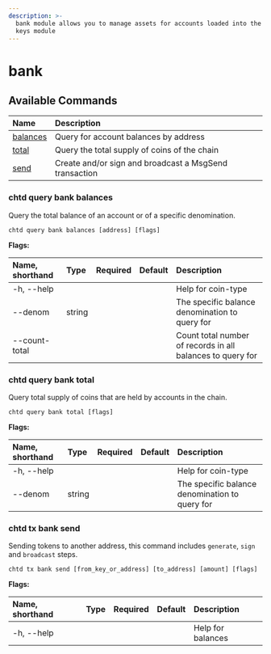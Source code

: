 ```yaml
---
description: >-
  bank module allows you to manage assets for accounts loaded into the local
  keys module
---
```


# bank

## Available Commands

| Name | Description |
| :--- | :--- |
| [balances](bank.md#iris-query-bank-balances) | Query for account balances by address |
| [total](bank.md#chtd-query-bank-total) | Query the total supply of coins of the chain |
| [send](bank.md#chtd-tx-bank-send) | Create and/or sign and broadcast a MsgSend transaction |

### chtd query bank balances <a id="iris-query-bank-balances"></a>

Query the total balance of an account or of a specific denomination.

```text
chtd query bank balances [address] [flags]
```

**Flags:**

| Name, shorthand | Type | Required | Default | Description |
| :--- | :--- | :--- | :--- | :--- |
| -h, --help |  |  |  | Help for coin-type |
| --denom | string |  |  | The specific balance denomination to query for |
| --count-total |  |  |  | Count total number of records in all balances to query for |

### chtd query bank total

Query total supply of coins that are held by accounts in the chain.

```text
chtd query bank total [flags]
```

**Flags:**

| Name, shorthand | Type | Required | Default | Description |
| :--- | :--- | :--- | :--- | :--- |
| -h, --help |  |  |  | Help for coin-type |
| --denom | string |  |  | The specific balance denomination to query for |

### chtd tx bank send

Sending tokens to another address, this command includes `generate`, `sign` and `broadcast` steps.

```text
chtd tx bank send [from_key_or_address] [to_address] [amount] [flags]
```

**Flags:**

| Name, shorthand | Type | Required | Default | Description |
| :--- | :--- | :--- | :--- | :--- |
| -h, --help |  |  |  | Help for balances |
